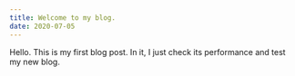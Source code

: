 ```yaml
---
title: Welcome to my blog.
date: 2020-07-05
---
```


Hello. This is my first blog post. In it, I just check its performance and test my new blog.
